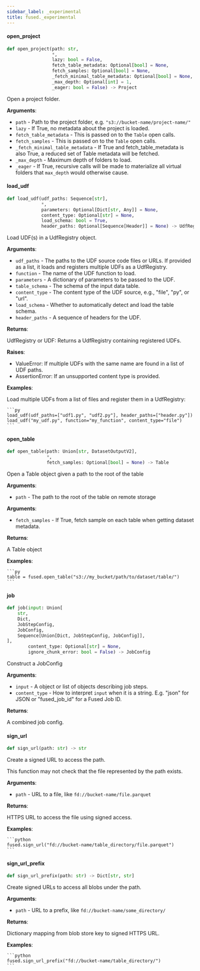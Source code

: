 ```yaml
---
sidebar_label: _experimental
title: fused._experimental
---
```


#### open\_project

```python
def open_project(path: str,
                 *,
                 lazy: bool = False,
                 fetch_table_metadata: Optional[bool] = None,
                 fetch_samples: Optional[bool] = None,
                 _fetch_minimal_table_metadata: Optional[bool] = None,
                 _max_depth: Optional[int] = 1,
                 _eager: bool = False) -> Project
```

Open a project folder.

**Arguments**:

- `path` - Path to the project folder, e.g. `"s3://bucket-name/project-name/"`
- `lazy` - If True, no metadata about the project is loaded.
- `fetch_table_metadata` - This is passed on to the `Table` open calls.
- `fetch_samples` - This is passed on to the `Table` open calls.
- `_fetch_minimal_table_metadata` - If True and fetch_table_metadata is also True,
  a reduced set of Table metadata will be fetched.
- `_max_depth` - Maximum depth of folders to load.
- `_eager` - If True, recursive calls will be made to materialize all virtual
  folders that `max_depth` would otherwise cause.

#### load\_udf

```python
def load_udf(udf_paths: Sequence[str],
             *,
             parameters: Optional[Dict[str, Any]] = None,
             content_type: Optional[str] = None,
             load_schema: bool = True,
             header_paths: Optional[Sequence[Header]] = None) -> UdfRegistry
```

Load UDF(s) in a UdfRegistry object.

**Arguments**:

- `udf_paths` - The paths to the UDF source code files or URLs.
  If provided as a list, it loads and registers multiple UDFs as a UdfRegistry.
- `function` - The name of the UDF function to load.
- `parameters` - A dictionary of parameters to be passed to the UDF.
- `table_schema` - The schema of the input data table.
- `content_type` - The content type of the UDF source, e.g., "file", "py", or "url".
- `load_schema` - Whether to automatically detect and load the table schema.
- `header_paths` - A sequence of headers for the UDF.


**Returns**:

  UdfRegistry or UDF: Returns a UdfRegistry containing registered UDFs.


**Raises**:

  - ValueError: If multiple UDFs with the same name are found in a list of UDF paths.
  - AssertionError: If an unsupported content type is provided.


**Examples**:

  Load multiple UDFs from a list of files and register them in a UdfRegistry:

    ```py
    load_udf(udf_paths=["udf1.py", "udf2.py"], header_paths=["header.py"])
    load_udf("my_udf.py", function="my_function", content_type="file")
    ```

#### open\_table

```python
def open_table(path: Union[str, DatasetOutputV2],
               *,
               fetch_samples: Optional[bool] = None) -> Table
```

Open a Table object given a path to the root of the table

**Arguments**:

- `path` - The path to the root of the table on remote storage


**Arguments**:

- `fetch_samples` - If True, fetch sample on each table when getting dataset metadata.

**Returns**:

  A Table object


**Examples**:

    ```py
    table = fused.open_table("s3://my_bucket/path/to/dataset/table/")
    ```

#### job

```python
def job(input: Union[
    str,
    Dict,
    JobStepConfig,
    JobConfig,
    Sequence[Union[Dict, JobStepConfig, JobConfig]],
],
        content_type: Optional[str] = None,
        ignore_chunk_error: bool = False) -> JobConfig
```

Construct a JobConfig

**Arguments**:

- `input` - A object or list of objects describing job steps.
- `content_type` - How to interpret `input` when it is a string. E.g. "json" for JSON or "fused_job_id" for a Fused Job ID.


**Returns**:

  A combined job config.

#### sign\_url

```python
def sign_url(path: str) -> str
```

Create a signed URL to access the path.

This function may not check that the file represented by the path exists.

**Arguments**:

- `path` - URL to a file, like `fd://bucket-name/file.parquet`


**Returns**:

  HTTPS URL to access the file using signed access.


**Examples**:

    ```python
    fused.sign_url("fd://bucket-name/table_directory/file.parquet")
    ```

#### sign\_url\_prefix

```python
def sign_url_prefix(path: str) -> Dict[str, str]
```

Create signed URLs to access all blobs under the path.

**Arguments**:

- `path` - URL to a prefix, like `fd://bucket-name/some_directory/`


**Returns**:

  Dictionary mapping from blob store key to signed HTTPS URL.


**Examples**:

    ```python
    fused.sign_url_prefix("fd://bucket-name/table_directory/")
    ```
